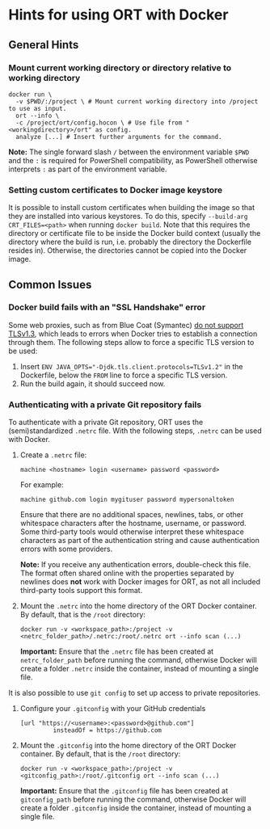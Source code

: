 # Hints for using ORT with Docker

## General Hints

### Mount current working directory or directory relative to working directory

```shell
docker run \
  -v $PWD/:/project \ # Mount current working directory into /project to use as input.
  ort --info \
  -c /project/ort/config.hocon \ # Use file from "<workingdirectory>/ort" as config.
  analyze [...] # Insert further arguments for the command.
```

**Note:** The single forward slash `/` between the environment variable `$PWD` and the `:` is required for PowerShell compatibility, as PowerShell otherwise interprets `:` as part of the environment variable. 

### Setting custom certificates to Docker image keystore

It is possible to install custom certificates when building the image so that they are installed into various keystores.
To do this, specify `--build-arg CRT_FILES=<path>` when running `docker build`. 
Note that this requires the directory or certificate file to be inside the Docker build context (usually the directory where the build is run, i.e. probably the directory the Dockerfile resides in). 
Otherwise, the directories cannot be copied into the Docker image.

## Common Issues

### Docker build fails with an "SSL Handshake" error

Some web proxies, such as from Blue Coat (Symantec) [do not support TLSv1.3](https://en.wikipedia.org/wiki/Transport_Layer_Security#TLS_1.3), which leads to errors when Docker tries to establish a connection through them. The following steps allow to force a specific TLS version to be used: 

1. Insert `ENV JAVA_OPTS="-Djdk.tls.client.protocols=TLSv1.2"` in the Dockerfile, below the `FROM` line to force a specific TLS version.
2. Run the build again, it should succeed now.

### Authenticating with a private Git repository fails

To authenticate with a private Git repository, ORT uses the (semi)standardized `.netrc` file. With the following steps, `.netrc` can be used with Docker.

1. Create a `.netrc` file:
   
   ```
   machine <hostname> login <username> password <password>
   ```

   For example:

   ```
   machine github.com login mygituser password mypersonaltoken
   ```

   Ensure that there are no additional spaces, newlines, tabs, or other whitespace characters after the hostname, username, or password. Some third-party tools would otherwise interpret these whitespace characters as part of the authentication string and cause authentication errors with some providers.

   **Note:** If you receive any authentication errors, double-check this file. The format often shared online with the properties separated by newlines does **not** work with Docker images for ORT, as not all included third-party tools support this format.

2. Mount the `.netrc` into the home directory of the ORT Docker container. By default, that is the `/root` directory: 
   
   ```shell
   docker run -v <workspace_path>:/project -v <netrc_folder_path>/.netrc:/root/.netrc ort --info scan (...)
   ```

   **Important:** Ensure that the `.netrc` file has been created at `netrc_folder_path` before running the command, otherwise Docker will create a folder `.netrc` inside the container, instead of mounting a single file.

It is also possible to use `git config` to set up access to private repositories.

1. Configure your `.gitconfig` with your GitHub credentials

    ```shell
    [url "https://<username>:<password>@github.com"]
	         insteadOf = https://github.com    
    ```
2. Mount the `.gitconfig` into the home directory of the ORT Docker container. By default, that is the `/root` directory:

    ```shell
    docker run -v <workspace_path>:/project -v <gitconfig_path>:/root/.gitconfig ort --info scan (...)
    ```

   **Important:** Ensure that the `.gitconfig` file has been created at `gitconfig_path` before running the command, otherwise Docker will create a folder `.gitconfig` inside the container, instead of mounting a single file.
